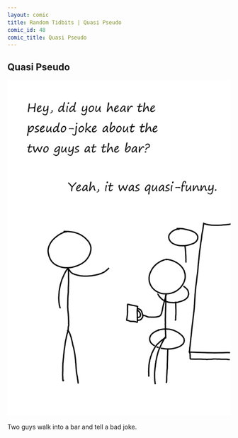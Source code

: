 ```yaml
---
layout: comic
title: Random Tidbits | Quasi Pseudo
comic_id: 48
comic_title: Quasi Pseudo
---
```


## Quasi Pseudo

<img id="img48" src="/assets/images/48.png">

Two guys walk into a bar and tell a bad joke.
